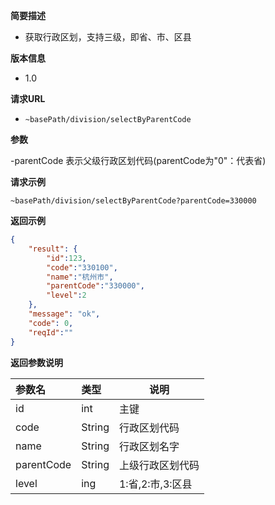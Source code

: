 **简要描述**
- 获取行政区划，支持三级，即省、市、区县

**版本信息**
- 1.0

**请求URL**
- ` ~basePath/division/selectByParentCode `

**参数**

-parentCode 表示父级行政区划代码(parentCode为"0"：代表省)

**请求示例**
```
~basePath/division/selectByParentCode?parentCode=330000
```

**返回示例**

```JSON
{
    "result": {
        "id":123,
        "code":"330100",
        "name":"杭州市",
        "parentCode":"330000",
        "level":2
    },
    "message": "ok",
    "code": 0,
    "reqId":""
}
```

 **返回参数说明**

|参数名|类型|说明|
|:----- |:-----|-----  |
|id | int |主键  |
|code | String |行政区划代码  |
|name | String |行政区划名字  |
|parentCode | String |上级行政区划代码  |
|level | ing |1:省,2:市,3:区县  |
